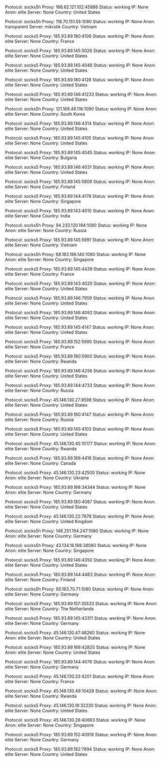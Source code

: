 Protocol: socks5h
Proxy: 166.62.121.102:45886
Status: working
IP: None
Anon: elite
Server: None
Country: United States

Protocol: socks5h
Proxy: 118.70.151.55:1080
Status: working
IP: None
Anon: transparent
Server: mikrotik
Country: Vietnam

Protocol: socks5
Proxy: 185.93.89.180:4106
Status: working
IP: None
Anon: elite
Server: None
Country: France

Protocol: socks5
Proxy: 185.93.89.145:5026
Status: working
IP: None
Anon: elite
Server: None
Country: United States

Protocol: socks5
Proxy: 185.93.89.145:4046
Status: working
IP: None
Anon: elite
Server: None
Country: United States

Protocol: socks5
Proxy: 185.93.89.180:4128
Status: working
IP: None
Anon: elite
Server: None
Country: United States

Protocol: socks5
Proxy: 185.93.89.146:41233
Status: working
IP: None
Anon: elite
Server: None
Country: United States

Protocol: socks5h
Proxy: 121.169.46.116:1090
Status: working
IP: None
Anon: elite
Server: None
Country: South Korea

Protocol: socks5
Proxy: 185.93.89.146:4314
Status: working
IP: None
Anon: elite
Server: None
Country: United States

Protocol: socks5
Proxy: 185.93.89.145:4105
Status: working
IP: None
Anon: elite
Server: None
Country: United States

Protocol: socks5
Proxy: 185.93.89.145:4045
Status: working
IP: None
Anon: elite
Server: None
Country: Bulgaria

Protocol: socks5
Proxy: 185.93.89.146:4031
Status: working
IP: None
Anon: elite
Server: None
Country: United States

Protocol: socks5
Proxy: 185.93.89.145:5809
Status: working
IP: None
Anon: elite
Server: None
Country: Finland

Protocol: socks5
Proxy: 185.93.89.144:4178
Status: working
IP: None
Anon: elite
Server: None
Country: Singapore

Protocol: socks5
Proxy: 185.93.89.143:4010
Status: working
IP: None
Anon: elite
Server: None
Country: India

Protocol: socks5h
Proxy: 94.233.120.194:1080
Status: working
IP: None
Anon: elite
Server: None
Country: Russia

Protocol: socks5
Proxy: 185.93.89.145:5991
Status: working
IP: None
Anon: elite
Server: None
Country: Vietnam

Protocol: socks5h
Proxy: 68.183.186.140:1080
Status: working
IP: None
Anon: elite
Server: None
Country: Singapore

Protocol: socks5
Proxy: 185.93.89.145:4439
Status: working
IP: None
Anon: elite
Server: None
Country: France

Protocol: socks5
Proxy: 185.93.89.143:4020
Status: working
IP: None
Anon: elite
Server: None
Country: United States

Protocol: socks5
Proxy: 185.93.89.146:7959
Status: working
IP: None
Anon: elite
Server: None
Country: United States

Protocol: socks5
Proxy: 185.93.89.146:4092
Status: working
IP: None
Anon: elite
Server: None
Country: United States

Protocol: socks5
Proxy: 185.93.89.145:4147
Status: working
IP: None
Anon: elite
Server: None
Country: United States

Protocol: socks5
Proxy: 185.93.89.152:5990
Status: working
IP: None
Anon: elite
Server: None
Country: France

Protocol: socks5
Proxy: 185.93.89.180:5900
Status: working
IP: None
Anon: elite
Server: None
Country: Rwanda

Protocol: socks5
Proxy: 185.93.89.146:4256
Status: working
IP: None
Anon: elite
Server: None
Country: United States

Protocol: socks5
Proxy: 185.93.89.144:4733
Status: working
IP: None
Anon: elite
Server: None
Country: Russia

Protocol: socks5
Proxy: 45.146.130.27:8598
Status: working
IP: None
Anon: elite
Server: None
Country: United States

Protocol: socks5
Proxy: 185.93.89.180:4147
Status: working
IP: None
Anon: elite
Server: None
Country: Russia

Protocol: socks5
Proxy: 185.93.89.145:4103
Status: working
IP: None
Anon: elite
Server: None
Country: United States

Protocol: socks5
Proxy: 45.146.130.45:10177
Status: working
IP: None
Anon: elite
Server: None
Country: Rwanda

Protocol: socks5
Proxy: 185.93.89.169:4416
Status: working
IP: None
Anon: elite
Server: None
Country: Canada

Protocol: socks5
Proxy: 45.146.130.23:42500
Status: working
IP: None
Anon: elite
Server: None
Country: Ukraine

Protocol: socks5
Proxy: 185.93.89.168:34344
Status: working
IP: None
Anon: elite
Server: None
Country: Germany

Protocol: socks5
Proxy: 185.93.89.180:4087
Status: working
IP: None
Anon: elite
Server: None
Country: United States

Protocol: socks5
Proxy: 45.146.130.22:7876
Status: working
IP: None
Anon: elite
Server: None
Country: United Kingdom

Protocol: socks5h
Proxy: 148.251.194.247:1080
Status: working
IP: None
Anon: elite
Server: None
Country: Germany

Protocol: socks5h
Proxy: 43.134.16.188:38080
Status: working
IP: None
Anon: elite
Server: None
Country: Singapore

Protocol: socks5
Proxy: 185.93.89.146:4350
Status: working
IP: None
Anon: elite
Server: None
Country: United States

Protocol: socks5
Proxy: 185.93.89.144:4463
Status: working
IP: None
Anon: elite
Server: None
Country: Finland

Protocol: socks5h
Proxy: 93.183.70.71:1080
Status: working
IP: None
Anon: elite
Server: None
Country: Germany

Protocol: socks5
Proxy: 185.93.89.157:35533
Status: working
IP: None
Anon: elite
Server: None
Country: The Netherlands

Protocol: socks5
Proxy: 185.93.89.145:43311
Status: working
IP: None
Anon: elite
Server: None
Country: Germany

Protocol: socks5
Proxy: 45.146.130.47:46260
Status: working
IP: None
Anon: elite
Server: None
Country: United States

Protocol: socks5
Proxy: 185.93.89.169:42820
Status: working
IP: None
Anon: elite
Server: None
Country: United States

Protocol: socks5
Proxy: 185.93.89.144:4076
Status: working
IP: None
Anon: elite
Server: None
Country: Germany

Protocol: socks5
Proxy: 45.146.130.33:4201
Status: working
IP: None
Anon: elite
Server: None
Country: France

Protocol: socks5
Proxy: 45.146.130.49:10428
Status: working
IP: None
Anon: elite
Server: None
Country: Rwanda

Protocol: socks5
Proxy: 45.146.130.18:32230
Status: working
IP: None
Anon: elite
Server: None
Country: United States

Protocol: socks5
Proxy: 45.146.130.28:40663
Status: working
IP: None
Anon: elite
Server: None
Country: Singapore

Protocol: socks5
Proxy: 185.93.89.152:40918
Status: working
IP: None
Anon: elite
Server: None
Country: Germany

Protocol: socks5
Proxy: 185.93.89.182:7694
Status: working
IP: None
Anon: elite
Server: None
Country: United States

